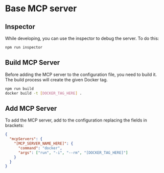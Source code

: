 # Base MCP server

## Inspector

While developing, you can use the inspector to debug the server. To do this:

```bash
npm run inspector
```

## Build MCP Server

Before adding the MCP server to the configuration file, you need to build it. The build process will create the given Docker tag.

```bash
npm run build
docker build -t [DOCKER_TAG_HERE] .
```

## Add MCP Server

To add the MCP server, add to the configuration replacing the fields in brackets:

```json
{
  "mcpServers": {
    "[MCP_SERVER_NAME_HERE]": {
      "command": "docker",
      "args": ["run", "-i", "--rm", "[DOCKER_TAG_HERE]"]
    }
  }
}
```
